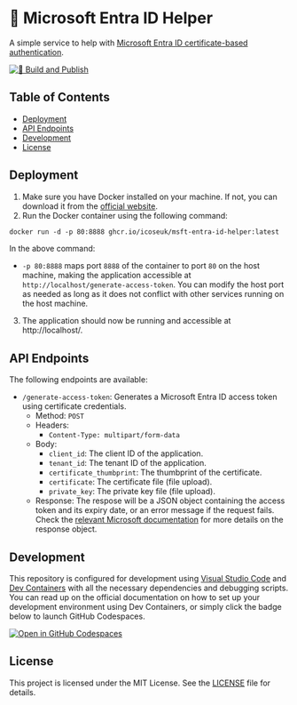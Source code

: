 # 🔑 Microsoft Entra ID Helper

A simple service to help with [Microsoft Entra ID certificate-based authentication](https://learn.microsoft.com/en-us/entra/identity-platform/certificate-credentials).

[![🚀 Build and Publish](https://github.com/icoseuk/msft-entra-id-helper/actions/workflows/build.yml/badge.svg)](https://github.com/icoseuk/msft-entra-id-helper/actions/workflows/build.yml)

## Table of Contents

- [Deployment](#deployment)
- [API Endpoints](#api-endpoints)
- [Development](#development)
- [License](#license)


## Deployment

1. Make sure you have Docker installed on your machine. If not, you can download it from the [official website](https://www.docker.com/products/docker-desktop).
1. Run the Docker container using the following command:

```dockerfile
docker run -d -p 80:8888 ghcr.io/icoseuk/msft-entra-id-helper:latest
```

In the above command:

- `-p 80:8888` maps port `8888` of the container to port `80` on the host machine, making the application accessible at `http://localhost/generate-access-token`. You can modify the host port as needed as long as it does not conflict with other services running on the host machine.

3. The application should now be running and accessible at http://localhost/.

## API Endpoints

The following endpoints are available:

- `/generate-access-token`: Generates a Microsoft Entra ID access token using certificate credentials.
  - Method: `POST`
  - Headers:
    - `Content-Type: multipart/form-data`
  - Body:
    - `client_id`: The client ID of the application.
    - `tenant_id`: The tenant ID of the application.
    - `certificate_thumbprint`: The thumbprint of the certificate.
    - `certificate`: The certificate file (file upload).
    - `private_key`: The private key file (file upload).
  - Response: The respose will be a JSON object containing the access token and its expiry date, or an error message if the request fails. Check the [relevant Microsoft documentation](https://learn.microsoft.com/en-us/entra/identity-platform/v2-oauth2-auth-code-flow#successful-response-2) for more details on the response object.

## Development

This repository is configured for development using [Visual Studio Code](https://code.visualstudio.com) and  [Dev Containers](https://code.visualstudio.com/docs/remote/containers) with all the necessary dependencies and debugging scripts. You can read up on the official documentation on how to set up your development environment using Dev Containers, or simply click the badge below to launch GitHub Codespaces.

[![Open in GitHub Codespaces](https://github.com/codespaces/badge.svg)](https://codespaces.new/icoseuk/msft-entra-id-helper)

## License

This project is licensed under the MIT License. See the [LICENSE](LICENSE.md) file for details.